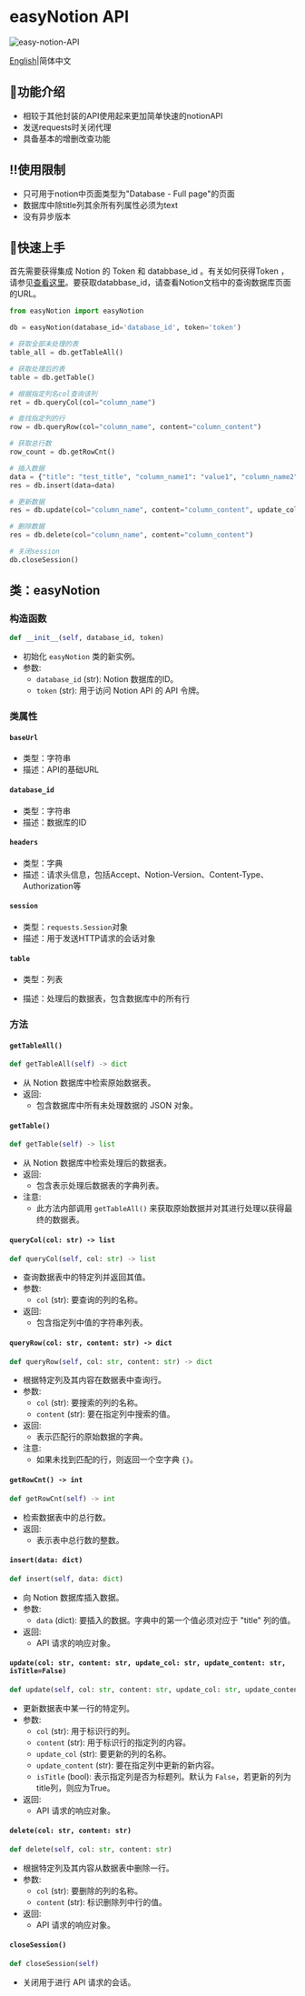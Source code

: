 # easyNotion API

![easy-notion-API](https://socialify.git.ci/zuo-shi-yun/easy-notion-API/image?description=1&language=1&logo=https%3A%2F%2Fi.postimg.cc%2Ffb52nbP0%2FNotion.png&name=1&theme=Light)

[English](README.md)|简体中文

## :muscle:功能介绍

- 相较于其他封装的API使用起来更加简单快速的notionAPI
- 发送requests时关闭代理
- 具备基本的增删改查功能

## :bangbang:使用限制

- 只可用于notion中页面类型为"Database - Full page"的页面
- 数据库中除title列其余所有列属性必须为text
- 没有异步版本

## :wrench:快速上手

首先需要获得集成 Notion 的 Token 和 databbase_id 。有关如何获得Token ，请参见[查看这里](https://developers.notion.com/docs/getting-started#step-2-share-a-database-with-your-integration)。要获取databbase_id，请查看Notion文档中的查询数据库页面的URL。

```python
from easyNotion import easyNotion

db = easyNotion(database_id='database_id', token='token')

# 获取全部未处理的表
table_all = db.getTableAll() 

# 获取处理后的表
table = db.getTable()

# 根据指定列名col查询该列
ret = db.queryCol(col="column_name")

# 查找指定列的行
row = db.queryRow(col="column_name", content="column_content")

# 获取总行数
row_count = db.getRowCnt()

# 插入数据
data = {"title": "test_title", "column_name1": "value1", "column_name2": "value2"}
res = db.insert(data=data)

# 更新数据
res = db.update(col="column_name", content="column_content", update_col="update_column_name", update_content="new_value", isTitle=False)

# 删除数据
res = db.delete(col="column_name", content="column_content")

# 关闭session
db.closeSession()
```

类：easyNotion
-------------

### 构造函数

```python
def __init__(self, database_id, token)
```

*   初始化 `easyNotion` 类的新实例。
*   参数:
    *   `database_id` (str): Notion 数据库的ID。
    *   `token` (str): 用于访问 Notion API 的 API 令牌。

### 类属性

#### `baseUrl`

- 类型：字符串
- 描述：API的基础URL

#### `database_id`

- 类型：字符串
- 描述：数据库的ID

#### `headers`

- 类型：字典
- 描述：请求头信息，包括Accept、Notion-Version、Content-Type、Authorization等

#### `session`

- 类型：`requests.Session`对象
- 描述：用于发送HTTP请求的会话对象

#### `table`

- 类型：列表

- 描述：处理后的数据表，包含数据库中的所有行

### 方法

#### `getTableAll()`

```python
def getTableAll(self) -> dict
```

*   从 Notion 数据库中检索原始数据表。
*   返回:
    *   包含数据库中所有未处理数据的 JSON 对象。

#### `getTable()`

```python
def getTable(self) -> list
```

*   从 Notion 数据库中检索处理后的数据表。
*   返回:
    *   包含表示处理后数据表的字典列表。
*   注意:
    *   此方法内部调用 `getTableAll()` 来获取原始数据并对其进行处理以获得最终的数据表。

#### `queryCol(col: str) -> list`

```python
def queryCol(self, col: str) -> list
```

*   查询数据表中的特定列并返回其值。
*   参数:
    *   `col` (str): 要查询的列的名称。
*   返回:
    *   包含指定列中值的字符串列表。

#### `queryRow(col: str, content: str) -> dict`

```python
def queryRow(self, col: str, content: str) -> dict
```

*   根据特定列及其内容在数据表中查询行。
*   参数:
    *   `col` (str): 要搜索的列的名称。
    *   `content` (str): 要在指定列中搜索的值。
*   返回:
    *   表示匹配行的原始数据的字典。
*   注意:
    *   如果未找到匹配的行，则返回一个空字典 `{}`。

#### `getRowCnt() -> int`

```python
def getRowCnt(self) -> int
```

*   检索数据表中的总行数。
*   返回:
    *   表示表中总行数的整数。

#### `insert(data: dict)`

```python
def insert(self, data: dict)
```

*   向 Notion 数据库插入数据。
*   参数:
    *   `data` (dict): 要插入的数据。字典中的第一个值必须对应于 "title" 列的值。
*   返回:
    *   API 请求的响应对象。

#### `update(col: str, content: str, update_col: str, update_content: str, isTitle=False)`

```python
def update(self, col: str, content: str, update_col: str, update_content: str, isTitle=False)
```

*   更新数据表中某一行的特定列。
*   参数:
    *   `col` (str): 用于标识行的列。
    *   `content` (str): 用于标识行的指定列的内容。
    *   `update_col` (str): 要更新的列的名称。
    *   `update_content` (str): 要在指定列中更新的新内容。
    *   `isTitle` (bool): 表示指定列是否为标题列。默认为 `False`，若更新的列为title列，则应为True。
*   返回:
    *   API 请求的响应对象。

#### `delete(col: str, content: str)`

```python
def delete(self, col: str, content: str)
```

*   根据特定列及其内容从数据表中删除一行。
*   参数:
    *   `col` (str): 要删除的列的名称。
    *   `content` (str): 标识删除列中行的值。
*   返回:
    *   API 请求的响应对象。

#### `closeSession()`

```python
def closeSession(self)
```

*   关闭用于进行 API 请求的会话。